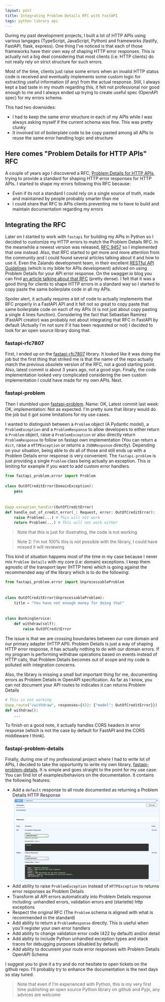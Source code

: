 ```yaml
---
layout: post
title: Integrating Problem Details RFC with FastAPI
tags: python library api
---
```


During my past development projects, I built a lot of HTTP APIs using various langages (TypeScript, JavaScript, Python) and frameworks (fastify, FastAPI, flask, express). One thing I've noticed is that each of those frameworks have their own way of shaping HTTP error responses. This is actually not a big deal considering that most clients (i.e: HTTP clients) do not really rely on strict structure for such errors.

Most of the time, clients just raise some errors when an invalid HTTP status code is received and eventually implements some custom logic for extracting useful information (if any) from the actual response. Still, I always kept a bad taste in my mouth regarding this, it felt not professional nor good enough to me and I always ended up trying to create useful spec (OpenAPI spec) for my errors schema.

This had two downsides:

- I had to keep the same error structure in each of my APIs while I was always asking myself if the current schema was fine. This was pretty clunky
- It involved lot of boilerplate code to be copy pasted among all APIs to reuse the same error handling logic and structure

## Here comes "Problem Details for HTTP APIs" RFC

A couple of years ago I discovered a RFC, [Problem Details for HTTP APIs](https://datatracker.ietf.org/doc/html/rfc7807), trying to provide a standard for shaping HTTP error responses for HTTP APIs. I started to shape my errors following this RFC because:

- Even if its not a standard I could rely on a single source of truth, made and maintained by people probably smarter than me
- I could share that RFC to APIs clients preventing me to have to build and maintain documentation regarding my errors

## Integrating the RFC

Later on I started to work with `fastapi` for building my APIs in Python so I decided to customize my HTTP errors to match the Problem Details RFC. In the meanwhile a newest version was released, [RFC 9457](https://datatracker.ietf.org/doc/html/rfc9457) so I implemented that one instead. Also, that RFC started to get more and more attention from the community and I could found several articles talking about it and how to use it. Even the Zalando development team, in their excellent [RESTful API Guidelines](https://opensource.zalando.com/restful-api-guidelines/#176) (which is my bible for APIs development) adviced on using Problem Details for your API error response. On the swagger.io blog you can find [an article talking about that RFC](https://swagger.io/blog/problem-details-rfc9457-api-error-handling/) (pretty dense). I felt that it was a good thing for clients to shape HTTP errors in a standard way so I started to copy paste the same boilerplate code in all my APIs.

Spoiler alert, it actually requires a bit of code to actually implements that RFC properly in a FastAPI API and it felt not so great to copy paste that same boilerplate code on each of my APIs (it is not just about copy pasting a single 4 lines function). Considering the fact that Sebastian Ramirez (FastAPI creator) was probably not about integrating that RFC in FastAPI by default (Actually I'm not sure if it has been requested or not) I decided to look for an open source library doing that.

### fastapi-rfc7807

First, I ended up on the [fastapi-rfc7807](https://github.com/vapor-ware/fastapi-rfc7807) library. It looked like it was doing the job but the first thing that striked me is that the name of the repo actually match the previous obsolete version of the RFC, not a good starting point. Also, latest commit is about 3 years ago, not a good sign. Finally, the code implementation looked very complicated considering the own custom implementation I could have made for my own APIs. Next.

### fastapi-problem

Then I stumbled upon [fastapi-problem](https://github.com/NRWLDev/fastapi-problem). Name: OK, Latest commit last week: OK, implementation: Not as expected. I'm pretty sure that library would do the job but it got some limitations for my use cases.

I wanted to distinguish between a `Problem` object (A Pydantic model), a `ProblemException` and a `ProblemResponse` to allow developers to either return a `Problem` object, raise a `ProblemException` or also directly return `ProblemResponse` to follow on fastapi own implementation (You can return a `dict`, raise a `HTTPException` or returns a `JSONResponse` directly). Depending on your situation, being able to do all of those and still ends up with a Problem Details error response is very convenient. The `fastapi-problem` is just providing a single `Problem` class being actually an exception. This is limiting for example if you want to add custom error handlers.

```python
from fastapi_problem.error import Problem

class OutOfCreditError(DomainException):
    pass


@app.exception_handler(OutOfCreditError)
def handle_out_of_credit_error(_: Request, error: OutOfCreditError):
    raise Problem(...) # This will not work
    return Problem(...) # This will not work either
```

> Note that this is just for illustrating, the code is not working

> Note 2: I'm not 100% this is not possible with the library, I could have missed it will reviewing

This kind of situation happens most of the time in my case because I never mix `Problem Details` with my core (i.e: domain) exceptions. I keep them agnostic of the transport layer (HTTP here) which is going against the recommended way of the library which is to do the following:

```python
from fastapi_problem.error import UnprocessableProblem


class OutOfCreditError(UnprocessableProblem):
    title = "You have not enough money for doing that"


class BankingService:
    def withdraw(self):
        raise OutOfCreditError
```

The issue is that we are crossing boundaries between our core domain and our primary adapter (HTTP API). Problem Details is just a way of shaping HTTP error response, it has actually nothing to do with our domain errors. If my program is performing withdraw operations based on events instead of HTTP calls, that Problem Details becomes out of scope and my code is polluted with integration concerns.

Also, the library is missing a small but important thing for me, documenting errors as Problem Details in OpenAPI specification.
As far as I know, you can not document your API routes to indicates it can returns Problem Details

```python
# This is not working
@app.route("/withdraw", responses={422: {"model": OutOfCreditError}})
def withdraw():
    ...
```

To finish on a good note, it actually handles CORS headers in error response (which is not the case by default for FastAPI and the CORS middleware I think).

### fastapi-problem-details

Finally, during one of my professional project where I had to write lot of APIs, I decided to take the opportunity to write my own library, [fastapi-problem-details](https://github.com/g0di/fastapi-problem-details). It is simple and goes straight to the point for my use case. You can find lot of examples/behaviors on the documentation. It contains the following features:

- Add a `default` response to all route documented as returning a Problem Details HTTP Response
  ![FastAPI problem details default response](/assets/images/fastapi-problem-details-default-response.png)
- Add ability to raise `ProblemException` instead of `HTTPException` to returns error responses as Problem Details
- Transform all API errors automatically into Problem Details response including: unhandled errors, validation errors and (starlette) http exceptions
- Respect the original RFC (The `Problem` schema is aligned with what is recommended in the standard)
- Add ability to return a `ProblemResponse` directly. This is useful when you'll register your own error handlers
- Add ability to change validation error code (422 by default) and/or detail
- Add ability to include Python unhandled exception types and stack traces for debugging purposes (disabled by default)
- Add ability to document your route error responses with Problem Details OpenAPI Schema

I suggest you to give it a try and do not hesitate to open tickets on the github repo. I'll probably try to enhance the documentation is the next days so stay tuned.

> Note that even if I'm experienced with Python, this is my very first time publishing an open source Python library on github and Pypi, any advices are welcome
